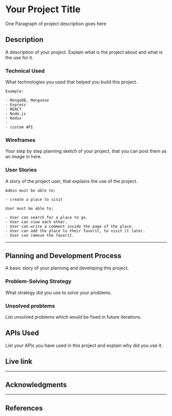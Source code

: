 # Your Project Title

One Paragraph of project description goes here

## Description

A description of your project. Explain what is the project about and what is the use for it.

### Technical Used
What technologies you used that helped you build this project. 

```
Example:

- MongoDB, Mongoose
- Express
- REACT
- Node.js
- Redux
- 
- custom API
```

### Wireframes

Your step by step planning sketch of your project, that you can post them as an image in here.

### User Stories

A story of the project user, that explains the use of the project.

```
Admin must be able to:

- create a place to visit

User must be able to:

- User can search for a place to go.
- User can view each other.
- User can write a comment inside the page of the place.
- User can add the place to their favorit, to visit it later.
- User can remove the favorit.

```

---

## Planning and Development Process

A basic story of your planning and developing this project.

### Problem-Solving Strategy

What strategy did you use to solve your problems.

### Unsolved problems

List unsolved problems which would be fixed in future iterations.

## APIs Used

List your APIs you have used in this project and explain why did you use it.

## Live link

---

## Acknowledgments


---

 ## References

